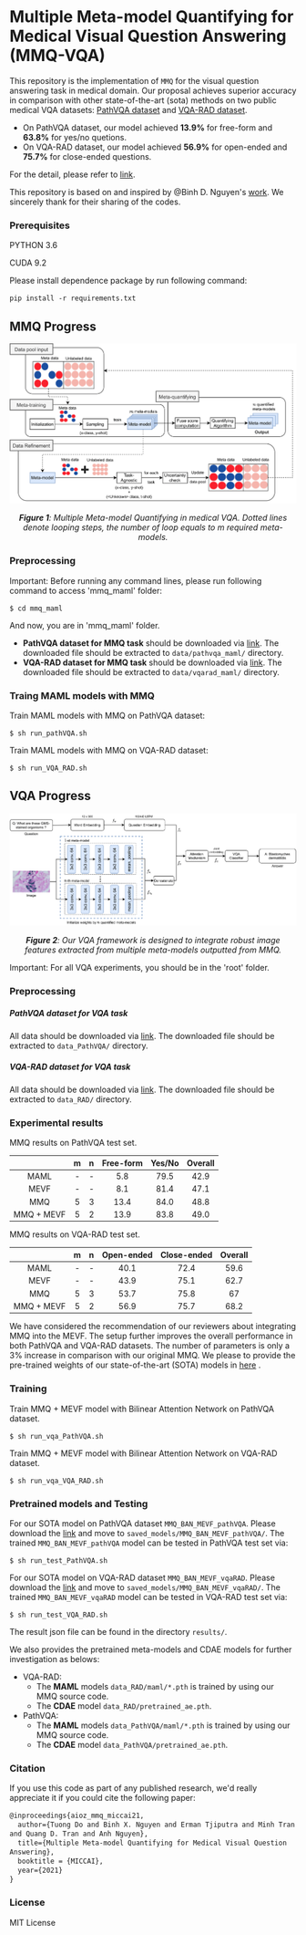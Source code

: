 # Multiple Meta-model Quantifying for Medical Visual Question Answering (MMQ-VQA)

This repository is the implementation of `MMQ` for the visual question answering task in medical domain. Our proposal achieves superior accuracy in comparison with other state-of-the-art (sota) methods on two public medical VQA datasets: [PathVQA dataset](https://arxiv.org/abs/2003.10286) and [VQA-RAD dataset](https://www.nature.com/articles/sdata2018251#data-citations).

* On PathVQA dataset, our model achieved **13.9%** for free-form and **63.8%** for yes/no quetions.
* On VQA-RAD dataset, our model achieved **56.9%** for open-ended and **75.7%** for close-ended questions.

For the detail, please refer to [link](https://arxiv.org/pdf/2105.08913.pdf). 

This repository is based on and inspired by @Binh D. Nguyen's [work](https://github.com/aioz-ai/MICCAI19-MedVQA). We sincerely thank for their sharing of the codes.

### Prerequisites

PYTHON 3.6

CUDA 9.2

Please install dependence package by run following command:
```
pip install -r requirements.txt
```
## MMQ Progress

![Fig-1](misc/MMQ_Annotation.png)
*<center>**Figure 1**: Multiple Meta-model Quantifying in medical VQA. Dotted lines denote looping steps, the number of loop equals to $m$ required meta-models.</center>*

### Preprocessing

Important: Before running any command lines, please run following command to access 'mmq_maml' folder:

```
$ cd mmq_maml
```

And now, you are in 'mmq_maml' folder.

* **PathVQA dataset for MMQ task** should be downloaded via [link](https://vision.aioz.io/f/19dbe6e3f4e940459053/?dl=1). The downloaded file should be extracted to `data/pathvqa_maml/` directory.
* **VQA-RAD dataset for MMQ task** should be downloaded via [link](https://vision.aioz.io/f/d88e9033805a4a1cbb19/?dl=1). The downloaded file should be extracted to `data/vqarad_maml/` directory.

### Traing MAML models with MMQ

Train MAML models with MMQ on PathVQA dataset:
```
$ sh run_pathVQA.sh
```
Train MAML models with MMQ on VQA-RAD dataset:
```
$ sh run_VQA_RAD.sh
```

## VQA Progress

![Fig-2](misc/VQA_Framework.png)
*<center>**Figure 2**: Our VQA framework is designed to integrate robust image features extracted from multiple meta-models outputted from MMQ.</center>*

Important: For all VQA experiments, you should be in the 'root' folder.

### Preprocessing

##### PathVQA dataset for VQA task

All data should be downloaded via [link](https://vision.aioz.io/f/e0554683595c4e1d9a08/?dl=1). The downloaded file should be extracted to `data_PathVQA/` directory.

##### VQA-RAD dataset for VQA task

All data should be downloaded via [link](https://vision.aioz.io/f/d6fbe4cef5ac4b948e03/?dl=1). The downloaded file should be extracted to `data_RAD/` directory.

### Experimental results

MMQ results on PathVQA test set.

|            | m | n | Free-form | Yes/No | Overall |
|:----------:|:-:|:-:|:---------:|:------:|:-------:|
|    MAML    | - | - |    5.8    |  79.5  |   42.9  |
|    MEVF    | - | - |    8.1    |  81.4  |   47.1  |
|     MMQ    | 5 | 3 |    13.4   |  84.0  |   48.8  |
| MMQ + MEVF | 5 | 2 |    13.9   |  83.8  |   49.0  |

MMQ results on VQA-RAD test set.

|            | m | n | Open-ended | Close-ended | Overall |
|:----------:|:-:|:-:|:----------:|:-----------:|:-------:|
|    MAML    | - | - |    40.1    |     72.4    |   59.6  |
|    MEVF    | - | - |    43.9    |     75.1    |   62.7  |
|     MMQ    | 5 | 3 |    53.7    |     75.8    |    67   |
| MMQ + MEVF | 5 | 2 |    56.9    |     75.7    |   68.2  |

We have considered the recommendation of our reviewers about integrating MMQ into the MEVF. The setup further improves the overall performance in both PathVQA and VQA-RAD datasets. The number of parameters is only a 3% increase in comparison with our original MMQ. We please to provide the pre-trained weights of our state-of-the-art (SOTA) models in [here](#pretrained-models-and-testing) .

### Training

Train MMQ + MEVF model with Bilinear Attention Network on PathVQA dataset.
```
$ sh run_vqa_PathVQA.sh
```

Train MMQ + MEVF model with Bilinear Attention Network on VQA-RAD dataset.
```
$ sh run_vqa_VQA_RAD.sh
```

### Pretrained models and Testing

For our SOTA model on PathVQA dataset `MMQ_BAN_MEVF_pathVQA`. Please download the [link](https://vision.aioz.io/f/23897e70fdb443e9862d/?dl=1) and move to `saved_models/MMQ_BAN_MEVF_pathVQA/`. The trained `MMQ_BAN_MEVF_pathVQA` model can be tested in PathVQA test set via: 
```
$ sh run_test_PathVQA.sh
```
For our  SOTA model on VQA-RAD dataset `MMQ_BAN_MEVF_vqaRAD`. Please download the [link](https://vision.aioz.io/f/73f86d22c6b546a1afc9/?dl=1) and move to `saved_models/MMQ_BAN_MEVF_vqaRAD/`. The trained `MMQ_BAN_MEVF_vqaRAD` model can be tested in VQA-RAD test set via:
```
$ sh run_test_VQA_RAD.sh
```
The result json file can be found in the directory `results/`.

We also provides the pretrained meta-models and CDAE models for further investigation as belows:
* VQA-RAD:
    * The **MAML** models `data_RAD/maml/*.pth` is trained by using our MMQ source code.
    * The **CDAE** model `data_RAD/pretrained_ae.pth`.
* PathVQA:
    * The **MAML** models `data_PathVQA/maml/*.pth` is trained by using our MMQ source code.
    * The **CDAE** model `data_PathVQA/pretrained_ae.pth`.

### Citation

If you use this code as part of any published research, we'd really appreciate it if you could cite the following paper:

```
@inproceedings{aioz_mmq_miccai21,
  author={Tuong Do and Binh X. Nguyen and Erman Tjiputra and Minh Tran and Quang D. Tran and Anh Nguyen},
  title={Multiple Meta-model Quantifying for Medical Visual Question Answering},
  booktitle = {MICCAI},
  year={2021}
}
```

### License

MIT License

